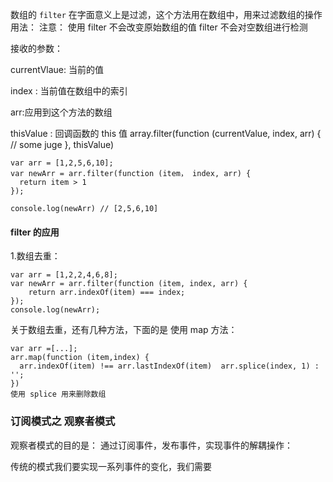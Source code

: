数组的 `filter` 在字面意义上是过滤，这个方法用在数组中，用来过滤数组的操作
用法：
注意： 使用 filter 不会改变原始数组的值
filter 不会对空数组进行检测

接收的参数：

currentVlaue: 当前的值

index : 当前值在数组中的索引

arr:应用到这个方法的数组

thisValue : 回调函数的 this 值
array.filter(function (currentValue, index, arr) {
  // some juge
}, thisValue)


```
var arr = [1,2,5,6,10];
var newArr = arr.filter(function (item， index, arr) {
  return item > 1
});

console.log(newArr) // [2,5,6,10] 
```

#### filter 的应用

1.数组去重：


```
var arr = [1,2,2,4,6,8];
var newArr = arr.filter(function (item, index, arr) {
    return arr.indexOf(item) === index;
});
console.log(newArr);
```

关于数组去重，还有几种方法，下面的是 使用 map 方法：

```
var arr =[...];
arr.map(function (item,index) {
  arr.indexOf(item) !== arr.lastIndexOf(item)  arr.splice(index, 1) : '';
})
使用 splice 用来删除数组
```

### 订阅模式之 观察者模式

观察者模式的目的是： 通过订阅事件，发布事件，实现事件的解耦操作：

传统的模式我们要实现一系列事件的变化，我们需要
